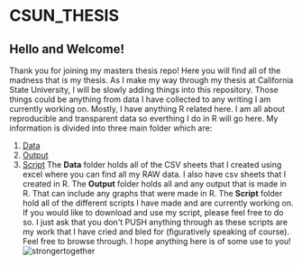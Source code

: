 # CSUN_THESIS
## Hello and Welcome!
Thank you for joining my masters thesis repo! Here you will find all of the madness that is my thesis. As I make my way through my thesis at California State University, I will be slowly adding things into this repository. Those things could be anything from data I have collected to any writing I am currently working on. Mostly, I have anything R related here. I am all about reproducible and transparent data so everthing I do in R will go here. My information is divided into three main folder which are:
1. [Data](https://github.com/cfajardo7/CSUN_THESIS/tree/main/Data)
2. [Output](https://github.com/cfajardo7/CSUN_THESIS/tree/main/Output)
3. [Script](https://github.com/cfajardo7/CSUN_THESIS/tree/main/Script)
The **Data** folder holds all of the CSV sheets that I created using excel where you can find all my RAW data. I also have csv sheets that I created in R.
The **Output** folder holds all and any output that is made in R. That can include any graphs that were made in R.
The **Script** folder hold all of the different scripts I have made and are currently working on. If you would like to download and use my script, please feel free to do so. I just ask that you don't PUSH anything through as these scripts are my work that I have cried and bled for (figuratively speaking of course).
Feel free to browse through. I hope anything here is of some use to you!
![strongertogether](https://www.google.com/imgres?q=stonger%20together&imgurl=https%3A%2F%2Fas1.ftcdn.net%2Fv2%2Fjpg%2F03%2F55%2F27%2F72%2F1000_F_355277206_PNuZJYuKrlW0KxZMsoQslIGvkgJWTJRi.jpg&imgrefurl=https%3A%2F%2Fstock.adobe.com%2Fimages%2Fhand-drawn-vector-lettering-stronger-together-strong-team-support-message-for-social-teamwork-campaign-or-united-human-rights-group-vector-illustration%2F355277206&docid=6t3vvzl9WXtkZM&tbnid=6mpZBiHQWBTLqM&vet=12ahUKEwi3wJ2kwLOFAxW2JUQIHXYwBhgQM3oECGYQAA..i&w=1000&h=1000&hcb=2&ved=2ahUKEwi3wJ2kwLOFAxW2JUQIHXYwBhgQM3oECGYQAA)
